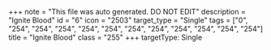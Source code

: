 +++
note = "This file was auto generated. DO NOT EDIT"
description = "Ignite Blood"
id = "6"
icon = "2503"
target_type = "Single"
tags = ["0", "254", "254", "254", "254", "254", "254", "254", "254", "254", "254", "254"]
title = "Ignite Blood"
class = "255"
+++
targetType: Single